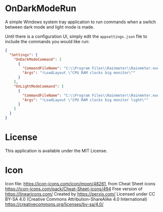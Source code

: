 # OnDarkModeRun
A simple Windows system tray application to run commands when a switch between dark mode and light mode is made.

Until there is a configuration UI, simply edit the `appsettings.json` file to include the commands you would like run:

``` json
{
  "Settings": {
    "OnDarkModeCommand": [
      {
        "CommandFileName": "C:\\Program Files\\Rainmeter\\Rainmeter.exe",
        "Args": "!LoadLayout \"CPU RAM clocks big monitor\""
      }
    ],
    "OnLightModeCommand": [
      {
        "CommandFileName": "C:\\Program Files\\Rainmeter\\Rainmeter.exe",
        "Args": "!LoadLayout \"CPU RAM clocks big monitor light\""
      }
    ]
  }
}
```

# License
This application is available under the MIT License.

# Icon
Icon file: https://icon-icons.com/icon/moon/48261, from Cheat Sheet icons https://icon-icons.com/pack/Cheat-Sheet-icons/494
Free version of https://linearicons.com/
Created by https://perxis.com/
Licensed under CC BY-SA 4.0 (Creative Commons Attribution-ShareAlike 4.0 International)
https://creativecommons.org/licenses/by-sa/4.0/
